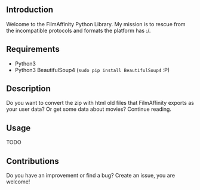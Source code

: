 ## Introduction
Welcome to the FilmAffinity Python Library. My mission is to rescue from the incompatible protocols and formats the platform has :/.

## Requirements
- Python3
- Python3 BeautifulSoup4 (`sudo pip install BeautifulSoup4` :P)

## Description
Do you want to convert the zip with html old files that FilmAffinity exports as your user data? Or get some data about movies? Continue reading.

## Usage
TODO

## Contributions
Do you have an improvement or find a bug? Create an issue, you are welcome!


